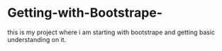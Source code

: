 # Getting-with-Bootstrape-
this is my project where i am starting with bootstrape and getting basic understanding on it.
